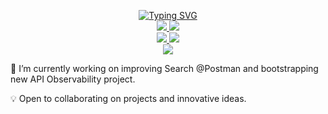 <p align="center">
<a href="https://github.com/bkatwal">
    <img src="https://readme-typing-svg.demolab.com?font=Georgia&size=18&duration=2000&pause=100&multiline=true&width=500&height=80&lines=Bikas+Katwal;Search Engineer+%7C+Distributed+Systems+%7C+Software+Engineer;AI" alt="Typing SVG" />
</a>
<br/>

<a href="https://www.linkedin.com/in/bikas-katwal">
    <img src="https://img.shields.io/badge/-Linkedin-blue?style=flat-square&logo=linkedin">
</a>
<a href="mailto:bikas.chhetri10@gmail.com">
    <img src="https://img.shields.io/badge/-Email-red?style=flat-square&logo=gmail&logoColor=white">
</a>
<br/>
<a href="https://bikas-katwal.medium.com/">
    <img src="https://img.shields.io/badge/Blog-Medium-lightgrey">
</a>
<a href="https://stackoverflow.com/users/3903366/bikas-katwal">
    <img src="https://img.shields.io/stackexchange/stackoverflow/r/3903366">
</a>

<br/>

<a href="https://github.com/bkatwal">
    <img src="https://github-stats-alpha.vercel.app/api?username=bkatwal&cc=22272e&tc=37BCF6&ic=fff&bc=0000">
</a>

</p>

🔭 I’m currently working on improving Search @Postman and bootstrapping new API Observability project.

💡 Open to collaborating on projects and innovative ideas.